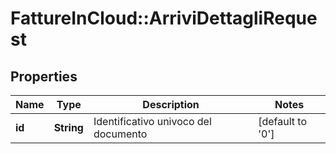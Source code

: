 # FattureInCloud::ArriviDettagliRequest

## Properties
Name | Type | Description | Notes
------------ | ------------- | ------------- | -------------
**id** | **String** | Identificativo univoco del documento | [default to &#39;0&#39;]


